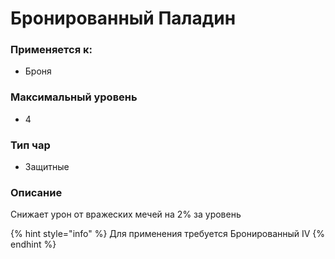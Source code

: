 # Бронированный Паладин

### Применяется к:

* Броня

### Максимальный уровень&#x20;

* 4

### Тип чар

* Защитные

### Описание&#x20;

Снижает урон от вражеских мечей на 2% за уровень

{% hint style="info" %}
Для применения требуется Бронированный IV
{% endhint %}
